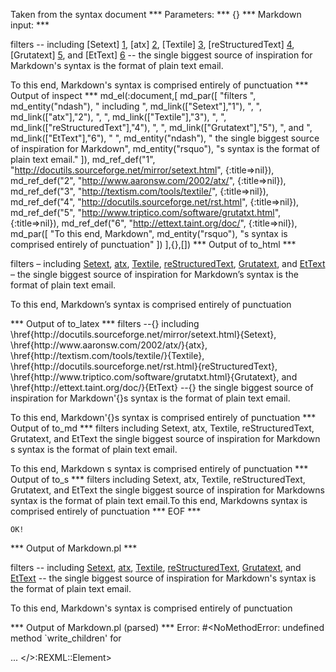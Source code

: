 Taken from the syntax document
*** Parameters: ***
{}
*** Markdown input: ***

filters -- including [Setext] [1], [atx] [2], [Textile] [3], [reStructuredText] [4],
[Grutatext] [5], and [EtText] [6] -- the single biggest source of
inspiration for Markdown's syntax is the format of plain text email.

  [1]: http://docutils.sourceforge.net/mirror/setext.html
  [2]: http://www.aaronsw.com/2002/atx/
  [3]: http://textism.com/tools/textile/
  [4]: http://docutils.sourceforge.net/rst.html
  [5]: http://www.triptico.com/software/grutatxt.html
  [6]: http://ettext.taint.org/doc/

To this end, Markdown's syntax is comprised entirely of punctuation
*** Output of inspect ***
md_el(:document,[
	md_par([
		"filters ",
		md_entity("ndash"),
		" including ",
		md_link(["Setext"],"1"),
		", ",
		md_link(["atx"],"2"),
		", ",
		md_link(["Textile"],"3"),
		", ",
		md_link(["reStructuredText"],"4"),
		", ",
		md_link(["Grutatext"],"5"),
		", and ",
		md_link(["EtText"],"6"),
		" ",
		md_entity("ndash"),
		" the single biggest source of inspiration for Markdown",
		md_entity("rsquo"),
		"s syntax is the format of plain text email."
	]),
	md_ref_def("1", "http://docutils.sourceforge.net/mirror/setext.html", {:title=>nil}),
	md_ref_def("2", "http://www.aaronsw.com/2002/atx/", {:title=>nil}),
	md_ref_def("3", "http://textism.com/tools/textile/", {:title=>nil}),
	md_ref_def("4", "http://docutils.sourceforge.net/rst.html", {:title=>nil}),
	md_ref_def("5", "http://www.triptico.com/software/grutatxt.html", {:title=>nil}),
	md_ref_def("6", "http://ettext.taint.org/doc/", {:title=>nil}),
	md_par([
		"To this end, Markdown",
		md_entity("rsquo"),
		"s syntax is comprised entirely of punctuation"
	])
],{},[])
*** Output of to_html ***
<p>filters &#8211; including <a href='http://docutils.sourceforge.net/mirror/setext.html'>Setext</a>, <a href='http://www.aaronsw.com/2002/atx/'>atx</a>, <a href='http://textism.com/tools/textile/'>Textile</a>, <a href='http://docutils.sourceforge.net/rst.html'>reStructuredText</a>, <a href='http://www.triptico.com/software/grutatxt.html'>Grutatext</a>, and <a href='http://ettext.taint.org/doc/'>EtText</a> &#8211; the single biggest source of inspiration for Markdown&#8217;s syntax is the format of plain text email.</p>

<p>To this end, Markdown&#8217;s syntax is comprised entirely of punctuation</p>
*** Output of to_latex ***
filters --{} including \href{http://docutils.sourceforge.net/mirror/setext.html}{Setext}, \href{http://www.aaronsw.com/2002/atx/}{atx}, \href{http://textism.com/tools/textile/}{Textile}, \href{http://docutils.sourceforge.net/rst.html}{reStructuredText}, \href{http://www.triptico.com/software/grutatxt.html}{Grutatext}, and \href{http://ettext.taint.org/doc/}{EtText} --{} the single biggest source of inspiration for Markdown'{}s syntax is the format of plain text email.

To this end, Markdown'{}s syntax is comprised entirely of punctuation
*** Output of to_md ***
filters including Setext, atx, Textile,
reStructuredText, Grutatext, and EtText
the single biggest source of
inspiration for Markdown s syntax is
the format of plain text email.

To this end, Markdown s syntax is
comprised entirely of punctuation
*** Output of to_s ***
filters  including Setext, atx, Textile, reStructuredText, Grutatext, and EtText  the single biggest source of inspiration for Markdowns syntax is the format of plain text email.To this end, Markdowns syntax is comprised entirely of punctuation
*** EOF ***



	OK!



*** Output of Markdown.pl ***
<p>filters -- including <a href="http://docutils.sourceforge.net/mirror/setext.html">Setext</a>, <a href="http://www.aaronsw.com/2002/atx/">atx</a>, <a href="http://textism.com/tools/textile/">Textile</a>, <a href="http://docutils.sourceforge.net/rst.html">reStructuredText</a>,
<a href="http://www.triptico.com/software/grutatxt.html">Grutatext</a>, and <a href="http://ettext.taint.org/doc/">EtText</a> -- the single biggest source of
inspiration for Markdown's syntax is the format of plain text email.</p>

<p>To this end, Markdown's syntax is comprised entirely of punctuation</p>

*** Output of Markdown.pl (parsed) ***
Error: #<NoMethodError: undefined method `write_children' for <div> ... </>:REXML::Element>
